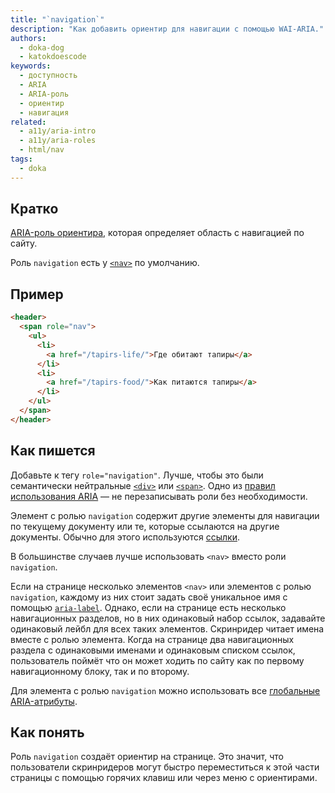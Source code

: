 ```yaml
---
title: "`navigation`"
description: "Как добавить ориентир для навигации с помощью WAI-ARIA."
authors:
  - doka-dog
  - katokdoescode
keywords:
  - доступность
  - ARIA
  - ARIA-роль
  - ориентир
  - навигация
related:
  - a11y/aria-intro
  - a11y/aria-roles
  - html/nav
tags:
  - doka
---
```


## Кратко

[ARIA-роль ориентира](/a11y/aria-roles/#roli-orientirov), которая определяет область с навигацией по сайту.

Роль `navigation` есть у [`<nav>`](/html/nav/) по умолчанию.

## Пример

```html
<header>
  <span role="nav">
    <ul>
      <li>
        <a href="/tapirs-life/">Где обитают тапиры</a>
      </li>
      <li>
        <a href="/tapirs-food/">Как питаются тапиры</a>
      </li>
    </ul>
  </span>
</header>
```

## Как пишется

Добавьте к тегу `role="navigation"`. Лучше, чтобы это были семантически нейтральные [`<div>`](/html/div/) или [`<span>`](/html/span/). Одно из [правил использования ARIA](/a11y/aria-intro/#pravila-ispolzovaniya) — не перезаписывать роли без необходимости.

Элемент с ролью `navigation` содержит другие элементы для навигации по текущему документу или те, которые ссылаются на другие документы. Обычно для этого используются [ссылки](/html/a/).

В большинстве случаев лучше использовать `<nav>` вместо роли `navigation`.

Если на странице несколько элементов `<nav>` или элементов с ролью `navigation`, каждому из них стоит задать своё уникальное имя с помощью [`aria-label`](/a11y/aria-label/). Однако, если на странице есть несколько навигационных разделов, но в них одинаковый набор ссылок, задавайте одинаковый лейбл для всех таких элементов. Скринридер читает имена вместе с ролью элемента. Когда на странице два навигационных раздела с одинаковыми именами и одинаковым списком ссылок, пользователь поймёт что он может ходить по сайту как по первому навигационному блоку, так и по второму.

Для элемента с ролью `navigation` можно использовать все [глобальные ARIA-атрибуты](/a11y/aria-attrs/#globalnye-atributy).

## Как понять

Роль `navigation` создаёт ориентир на странице. Это значит, что пользователи скринридеров могут быстро переместиться к этой части страницы с помощью горячих клавиш или через меню с ориентирами.
